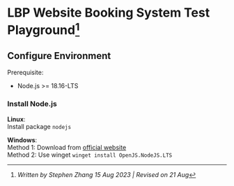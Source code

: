 # LBP Website Booking System Test Playground[^1]
## Configure Environment
Prerequisite:
- Node.js >= 18.16-LTS

### Install Node.js
**Linux**: <br>
Install package `nodejs`

**Windows**: <br>
Method 1: Download from <a href="https://nodejs.org/en">official website</a><br>
Method 2: Use winget `winget install OpenJS.NodeJS.LTS`

[^1]: *Written by Stephen Zhang 15 Aug 2023 | Revised on 21 Aug*
